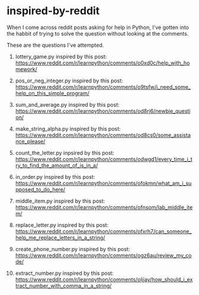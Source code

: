 # inspired-by-reddit

When I come across reddit posts asking for help in Python, I've gotten into the habbit of trying to solve the question without looking at the comments.

These are the questions I've attempted.

1. lottery_game.py inspired by this post: https://www.reddit.com/r/learnpython/comments/o0xd0c/help_with_homework/

2. pos_or_neg_integer.py inspired by this post: https://www.reddit.com/r/learnpython/comments/o9tsfw/i_need_some_help_on_this_simple_program/

3. sum_and_average.py inspired by this post: https://www.reddit.com/r/learnpython/comments/od8rj6/newbie_question/

4. make_string_alpha.py inspired by this post: https://www.reddit.com/r/learnpython/comments/od8cs0/some_assistance_please/

5. count_the_letter.py inpsired by this post: https://www.reddit.com/r/learnpython/comments/odwgd1/every_time_i_try_to_find_the_amount_of_is_in_a/

6. in_order.py inspired by this post: https://www.reddit.com/r/learnpython/comments/ofokmn/what_am_i_supposed_to_do_here/

7. middle_item.py inspired by this post: https://www.reddit.com/r/learnpython/comments/ofnsom/lab_middle_item/

8. replace_letter.py inspired by this post: https://www.reddit.com/r/learnpython/comments/ofxrh7/can_someone_help_me_replace_letters_in_a_string/

9. create_phone_number.py inspired by this post: https://www.reddit.com/r/learnpython/comments/ogz6au/review_my_code/

10. extract_number.py inspired by this post: https://www.reddit.com/r/learnpython/comments/oljjay/how_should_i_extract_number_with_comma_in_a_string/ 
